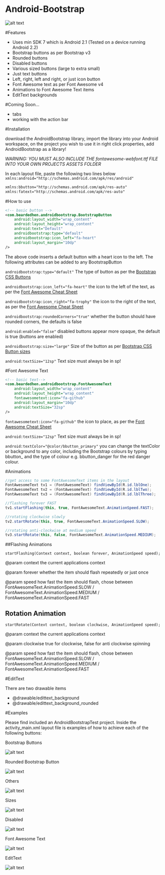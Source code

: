 Android-Bootstrap
=================

![alt text](https://raw.github.com/Bearded-Hen/Android-Bootstrap/master/images/device_image.png "Device Image")

#Features
* Uses min SDK 7 which is Android 2.1 (Tested on a device running Android 2.2)
* Bootstrap buttons as per Bootstrap v3
* Rounded buttons
* Disabled buttons
* Various sized buttons (large to extra small)
* Just text buttons
* Left, right, left and right, or just icon button
* Font Awesome text as per Font Awesome v4
* Animations to Font Awesome Text items
* EditText backgrounds

#Coming Soon...
* tabs
* working with the action bar

#Installation

download the AndroidBootstrap library, import the library into your Android workspace, on the project you wish to use it in right click properties, add AndroidBootstrap as a library!

*WARNING: YOU MUST ALSO INCLUDE THE fontawesome-webfont.ttf FILE INTO YOUR OWN PROJECTS ASSETS FOLDER*

In each layout file, paste the following two lines below `xmlns:android="http://schemas.android.com/apk/res/android"`

```xml
xmlns:bbutton="http://schemas.android.com/apk/res-auto"
xmlns:fatext="http://schemas.android.com/apk/res-auto"
```

#How to use


```xml
<!-- basic button -->
<com.beardedhen.androidbootstrap.BootstrapButton
    android:layout_width="wrap_content"
	android:layout_height="wrap_content"
    android:text="Default"
    androidbootstrap:type="default"
    androidbootstrap:icon_left="fa-heart"
    android:layout_margin="10dp"
/>
```
The above code inserts a default button with a heart icon to the left. The following attributes can be added to any BootstrapButton

`androidbootstrap:type="default"` The type of button as per the [Bootstrap CSS Buttons](http://getbootstrap.com/css/#buttons)

`androidbootstrap:icon_left="fa-heart"` the icon to the left of the text, as per the [Font Awesome Cheat Sheet](http://fortawesome.github.io/Font-Awesome/cheatsheet/) 

`androidbootstrap:icon_right="fa-trophy"` the icon to the right of the text, as per the [Font Awesome Cheat Sheet](http://fortawesome.github.io/Font-Awesome/cheatsheet/)

`androidbootstrap:roundedCorners="true"` whether the button should have rounded corners, the defaults is false

`android:enabled="false"` disabled buttons appear more opaque, the default is true (buttons are enabled)

`androidbootstrap:size="large"` Size of the button as per [Bootstrap CSS Button sizes](http://getbootstrap.com/css/#buttons-sizes)

`android:textSize="12sp"` Text size must always be in sp!

#Font Awesome Text
```xml
<!-- basic text-->
<com.beardedhen.androidbootstrap.FontAwesomeText
    android:layout_width="wrap_content"
    android:layout_height="wrap_content"
    fontawesometext:icon="fa-github"
    android:layout_margin="10dp" 
    android:textSize="32sp"
/>
```

`fontawesometext:icon="fa-github"` the icon to place, as per the [Font Awesome Cheat Sheet](http://fortawesome.github.io/Font-Awesome/cheatsheet/) 

`android:textSize="12sp"` Text size must always be in sp!

`android:textColor="@color/bbutton_primary"` you can change the textColor or background to any color, including the Bootstrap colours by typing bbutton_ and the type of colour e.g. bbutton_danger for the red danger colour.

#Animations

```java
//get access to some FontAwesomeText items in the layout
FontAwesomeText tv1 = (FontAwesomeText) findViewById(R.id.lblOne);
FontAwesomeText tv2 = (FontAwesomeText) findViewById(R.id.lblTwo);
FontAwesomeText tv3 = (FontAwesomeText) findViewById(R.id.lblThree);

//flashing forever FAST
tv1.startFlashing(this, true, FontAwesomeText.AnimationSpeed.FAST);

//rotating clockwise slowly
tv2.startRotate(this, true, FontAwesomeText.AnimationSpeed.SLOW);

//rotating anti-clockwise at medium speed
tv3.startRotate(this, false, FontAwesomeText.AnimationSpeed.MEDIUM);
```

##Flashing Animations

`startFlashing(Context context, boolean forever, AnimationSpeed speed);`

@param context the current applications context

@param forever whether the item should flash repeatedly or just once

@param speed how fast the item should flash, chose between FontAwesomeText.AnimationSpeed.SLOW / FontAwesomeText.AnimationSpeed.MEDIUM / FontAwesomeText.AnimationSpeed.FAST 

## Rotation Animation 

`startRotate(Context context, boolean clockwise, AnimationSpeed speed);`

@param context the current applications context

@param clockwise true for clockwise, false for anti clockwise spinning

@param speed how fast the item should flash, chose between FontAwesomeText.AnimationSpeed.SLOW / 
FontAwesomeText.AnimationSpeed.MEDIUM / FontAwesomeText.AnimationSpeed.FAST 

#EditText

There are two drawable items
- @drawable/edittext_background
- @drawable/edittext_background_rounded

#Examples

Please find included an AndroidBootstrapTest project. Inside the activity_main.xml layout file is examples of how to achieve each of the following buttons:

Bootstrap Buttons

![alt text](https://raw.github.com/Bearded-Hen/Android-Bootstrap/master/images/buttons.png "regular bootstrap buttons")

Rounded Bootstrap Button

![alt text](https://raw.github.com/Bearded-Hen/Android-Bootstrap/master/images/buttons_rounded.png "rounded bootstrap buttons")

Others

![alt text](https://raw.github.com/Bearded-Hen/Android-Bootstrap/master/images/buttons_others.png "other bootstrap buttons")

Sizes

![alt text](https://raw.github.com/Bearded-Hen/Android-Bootstrap/master/images/buttons_sizes.png "sized bootstrap buttons")

Disabled

![alt text](https://raw.github.com/Bearded-Hen/Android-Bootstrap/master/images/buttons_disabled.png "disabled bootstrap buttons")

Font Awesome Text

![alt text](https://raw.github.com/Bearded-Hen/Android-Bootstrap/master/images/font_awesome_text.png "font_awesome_text")

EditText

![alt text](https://raw.github.com/Bearded-Hen/Android-Bootstrap/master/images/edittext_background.png "edit text backgrounds")

